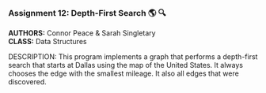 ### Assignment 12: Depth-First Search :earth_americas: :mag:

<b>AUTHORS:</b> Connor Peace & Sarah Singletary<br>
<b>CLASS:</b> Data Structures<br>

DESCRIPTION: 
This program implements a graph that performs a depth-first search that starts at Dallas using 
the map of the United States. It always chooses the edge with the smallest mileage. It also 
all edges that were discovered. 

